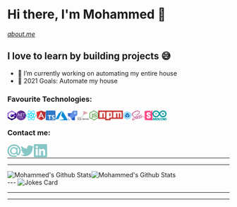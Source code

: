 # Hi there, I'm Mohammed 👋
*[about.me](https://mohammed-ismail.co.za/#aboutMe)*

## I love to learn by building projects 😅
- 🔭 I’m currently working on automating my entire house
- 🥅 2021 Goals: Automate my house



### Favourite Technologies:
<img align="left" alt="C#" height="22px" src="./img/c-sharp.svg" />
<img align="left" alt=".Net Core" height="22px" src="./img/dotnetCore.svg" />
<img align="left" alt="React" height="22px" src="./img/react.svg" />
<img align="left" alt="Angular" height="22px" src="./img/angular.svg" />
<img align="left" alt="Typescript" height="22px" src="./img/typescript.svg" />
<img align="left" alt="Azure" height="22px" src="./img/azure.svg" />
<img align="left" alt="Azure DevOps" height="22px" src="./img/azurePipelines.svg" />
<img align="left" alt="SQL Server" height="22px" src="./img/microsoftSqlServer.svg" />
<img align="left" alt="Node" height="22px" src="./img/nodejs.svg" />
<img align="left" alt="npm" height="22px" src="./img/npm.svg" />
<img align="left" alt="Webpack" height="22px" src="./img/webpack.svg" />
<img align="left" alt="Sass" height="22px" src="./img/sass.svg" />
<img align="left" alt="Storybook" height="22px" src="./img/storybook.svg" />
<img align="left" alt="Arduino" height="22px" src="./img/arduino.svg" />

<br />

### Contact me:
[<img align="left" alt="Email" width="30px" src="./img/email.svg" />][email]
[<img align="left" alt="Twitter" width="30px" src="./img/twitter.svg" />][twitter]
[<img align="left" alt="LinkedIn" width="30px" src="./img/linkedIn.svg" />][linkedin]

<br />


---


---

<img align="left" alt="Mohammed's Github Stats" src="https://github-readme-stats.vercel.app/api?username=mohammedis271&count_private=true" />
<img align="left" alt="Mohammed's Github Stats" src="https://github-readme-stats.vercel.app/api/top-langs/?username=mohammedis271" />

<br />
---



<img src="https://readme-jokes.vercel.app/api" alt="Jokes Card" />

---


---


[website]: https://mohammed-ismail.co.za
[twitter]: https://twitter.com/mohammedis271
[email]: mailto:mohammedis271@gmail.com
[linkedin]: https://www.linkedin.com/in/mohammed-ismail-754a05105/

